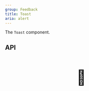 ```yaml
---
group: Feedback
title: Toast
aria: alert
---
```


The `Toast` component.

## API

<div style="padding: 40px 0;font-size: 48px; text-align: center;">🚧</div>

